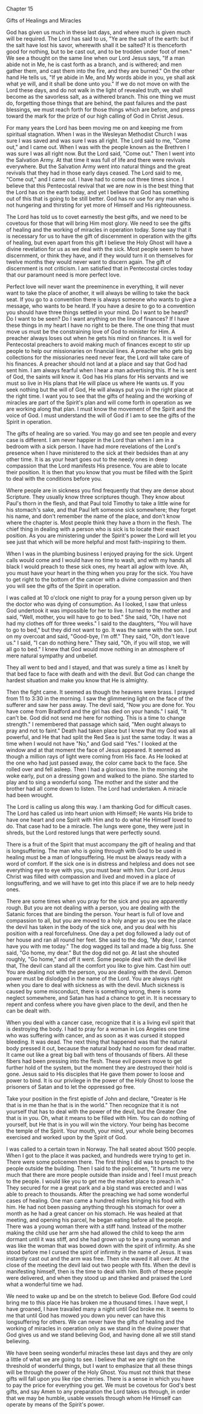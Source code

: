 Chapter 15

Gifts of Healings and Miracles

God has given us much in these last days, and where much is given much will be required. The Lord has said to us, "Ye are the salt of the earth: but if the salt have lost his savor, wherewith shall it be salted? It is thenceforth good for nothing, but to be cast out, and to be trodden under foot of men." We see a thought on the same line when our Lord Jesus says, "If a man abide not in Me, he is cast forth as a branch, and is withered; and men gather them, and cast them into the fire, and they are burned." On the other hand He tells us, "If ye abide in Me, and My words abide in you, ye shall ask what ye will, and it shall be done unto you." If we do not move on with the Lord these days, and do not walk in the light of revealed truth, we shall become as the savorless salt, as a withered branch. This one thing we must do, forgetting those things that are behind, the past failures and the past blessings, we must reach forth for those things which are before, and press toward the mark for the prize of our high calling of God in Christ Jesus.

For many years the Lord has been moving me on and keeping me from spiritual stagnation. When I was in the Wesleyan Methodist Church I was sure I was saved and was sure I was all right. The Lord said to me, "Come out," and I came out. When I was with the people known as the Brethren I was sure I was all right now. But the Lord said, "Come out." Then I went into the Salvation Army. At that time it was full of life and there were revivals everywhere. But the Salvation Army went into natural things and the great revivals that they had in those early days ceased. The Lord said to me, "Come out," and I came out. I have had to come out three times since. I believe that this Pentecostal revival that we are now in is the best thing that the Lord has on the earth today, and yet I believe that God has something out of this that is going to be still better. God has no use for any man who is not hungering and thirsting for yet more of Himself and His righteousness.

The Lord has told us to covet earnestly the best gifts, and we need to be covetous for those that will bring Him most glory. We need to see the gifts of healing and the working of miracles in operation today. Some say that it is necessary for us to have the gift of discernment in operation with the gifts of healing, but even apart from this gift I believe the Holy Ghost will have a divine revelation for us as we deal with the sick. Most people seem to have discernment, or think they have, and if they would turn it on themselves for twelve months they would never want to discern again. The gift of discernment is not criticism. I am satisfied that in Pentecostal circles today that our paramount need is more perfect love.

Perfect love will never want the preeminence in everything, it will never want to take the place of another, it will always be willing to take the back seat. If you go to a convention there is always someone who wants to give a message, who wants to be heard. If you have a desire to go to a convention you should have three things settled in your mind. Do I want to be heard? Do I want to be seen? Do I want anything on the line of finances? If I have these things in my heart I have no right to be there. The one thing that must move us must be the constraining love of God to minister for Him. A preacher always loses out when he gets his mind on finances. It is well for Pentecostal preachers to avoid making much of finances except to stir up people to help our missionaries on financial lines. A preacher who gets big collections for the missionaries need never fear, the Lord will take care of his finances. A preacher should not land at a place and say that God had sent him. I am always fearful when I hear a man advertising this. If he is sent of God, the saints will know it. God has His plans for His servants and we must so live in His plans that He will place us where He wants us. If you seek nothing but the will of God, He will always put you in the right place at the right time. I want you to see that the gifts of healing and the working of miracles are part of the Spirit's plan and will come forth in operation as we are working along that plan. I must know the movement of the Spirit and the voice of God. I must understand the will of God if I am to see the gifts of the Spirit in operation.

The gifts of healing are so varied. You may go and see ten people and every case is different. I am never happier in the Lord than when I am in a bedroom with a sick person. I have had more revelations of the Lord's presence when I have ministered to the sick at their bedsides than at any other time. It is as your heart goes out to the needy ones in deep compassion that the Lord manifests His presence. You are able to locate their position. It is then that you know that you must be filled with the Spirit to deal with the conditions before you.

Where people are in sickness you find frequently that they are dense about Scripture. They usually know three scriptures though. They know about Paul's thorn in the flesh, and that Paul told Timothy to take a little wine for his stomach's sake, and that Paul left someone sick somewhere; they forget his name, and don't remember the name of the place, and don't know where the chapter is. Most people think they have a thorn in the flesh. The chief thing in dealing with a person who is sick is to locate their exact position. As you are ministering under the Spirit's power the Lord will let you see just that which will be more helpful and most faith-inspiring to them.

When I was in the plumbing business I enjoyed praying for the sick. Urgent calls would come and I would have no time to wash, and with my hands all black I would preach to these sick ones, my heart all aglow with love. Ah, you must have your heart in the thing when you pray for the sick. You have to get right to the bottom of the cancer with a divine compassion and then you will see the gifts of the Spirit in operation.

I was called at 10 o'clock one night to pray for a young person given up by the doctor who was dying of consumption. As I looked, I saw that unless God undertook it was impossible for her to live. I turned to the mother and said, "Well, mother, you will have to go to bed." She said, "Oh, I have not had my clothes off for three weeks." I said to the daughters, "You will have to go to bed," but they did not want to go. It was the same with the son. I put on my overcoat and said, "Good-bye, I'm off." They said, "Oh, don't leave us." I said, "I can do nothing here." They said, "Oh, if you will stop, we will all go to bed." I knew that God would move nothing in an atmosphere of mere natural sympathy and unbelief.

They all went to bed and I stayed, and that was surely a time as I knelt by that bed face to face with death and with the devil. But God can change the hardest situation and make you know that He is almighty.

Then the fight came. It seemed as though the heavens were brass. I prayed from 11 to 3:30 in the morning. I saw the glimmering light on the face of the sufferer and saw her pass away. The devil said, "Now you are done for. You have come from Bradford and the girl has died on your hands." I said, "It can't be. God did not send me here for nothing. This is a time to change strength." I remembered that passage which said, "Men ought always to pray and not to faint." Death had taken place but I knew that my God was all powerful, and He that had split the Red Sea is just the same today. It was a time when I would not have "No," and God said "Yes." I looked at the window and at that moment the face of Jesus appeared. It seemed as though a million rays of light were coming from His face. As He looked at the one who had just passed away, the color came back to the face. She rolled over and fell asleep. Then I had a glorious time. In the morning she woke early, put on a dressing gown and walked to the piano. She started to play and to sing a wonderful song. The mother and the sister and the brother had all come down to listen. The Lord had undertaken. A miracle had been wrought.

The Lord is calling us along this way. I am thanking God for difficult cases. The Lord has called us into heart union with Himself; He wants His bride to have one heart and one Spirit with Him and to do what He Himself loved to do. That case had to be a miracle. The lungs were gone, they were just in shreds, but the Lord restored lungs that were perfectly sound.

There is a fruit of the Spirit that must accompany the gift of healing and that is longsuffering. The man who is going through with God to be used in healing must be a man of longsuffering. He must be always ready with a word of comfort. If the sick one is in distress and helpless and does not see everything eye to eye with you, you must bear with him. Our Lord Jesus Christ was filled with compassion and lived and moved in a place of longsuffering, and we will have to get into this place if we are to help needy ones.

There are some times when you pray for the sick and you are apparently rough. But you are not dealing with a person, you are dealing with the Satanic forces that are binding the person. Your heart is full of love and compassion to all, but you are moved to a holy anger as you see the place the devil has taken in the body of the sick one, and you deal with his position with a real forcefulness. One day a pet dog followed a lady out of her house and ran all round her feet. She said to the dog, "My dear, I cannot have you with me today." The dog wagged its tail and made a big fuss. She said, "Go home, my dear." But the dog did not go. At last she shouted roughly, "Go home," and off it went. Some people deal with the devil like that, The devil can stand all the comfort you like to give him. Cast him out! You are dealing not with the person, you are dealing with the devil. Demon power must be dislodged in the name of the Lord. You are always right when you dare to deal with sickness as with the devil. Much sickness is caused by some misconduct, there is something wrong, there is some neglect somewhere, and Satan has had a chance to get in. It is necessary to repent and confess where you have given place to the devil, and then he can be dealt with.

When you deal with a cancer case, recognize that it is a living evil spirit that is destroying the body. I had to pray for a woman in Los Angeles one time who was suffering with cancer, and as soon as it was cursed it stopped bleeding. It was dead. The next thing that happened was that the natural body pressed it out, because the natural body had no room for dead matter. It came out like a great big ball with tens of thousands of fibers. All these fibers had been pressing into the flesh. These evil powers move to get further hold of the system, but the moment they are destroyed their hold is gone. Jesus said to His disciples that He gave them power to loose and power to bind. It is our privilege in the power of the Holy Ghost to loose the prisoners of Satan and to let the oppressed go free.

Take your position in the first epistle of John and declare, "Greater is He that is in me than he that is in the world." Then recognize that it is not yourself that has to deal with the power of the devil, but the Greater One that is in you. Oh, what it means to be filled with Him. You can do nothing of yourself, but He that is in you will win the victory. Your being has become the temple of the Spirit. Your mouth, your mind, your whole being becomes exercised and worked upon by the Spirit of God.

I was called to a certain town in Norway. The hall seated about 1500 people. When I got to the place it was packed, and hundreds were trying to get in. There were some policemen there. The first thing I did was to preach to the people outside the building. Then I said to the policemen, "It hurts me very much that there are more people outside than inside and I feel I must preach to the people. I would like you to get me the market place to preach in." They secured for me a great park and a big stand was erected and I was able to preach to thousands. After the preaching we had some wonderful cases of healing. One man came a hundred miles bringing his food with him. He had not been passing anything through his stomach for over a month as he had a great cancer on his stomach. He was healed at that meeting, and opening his parcel, he began eating before all the people. There was a young woman there with a stiff hand. Instead of the mother making the child use her arm she had allowed the child to keep the arm dormant until it was stiff, and she had grown up to be a young woman and was like the woman that was bowed down with the spirit of infirmity. As she stood before me I cursed the spirit of infirmity in the name of Jesus. It was instantly cast out and the arm was free. Then she waved it all over. At the close of the meeting the devil laid out two people with fits. When the devil is manifesting himself, then is the time to deal with him. Both of these people were delivered, and when they stood up and thanked and praised the Lord what a wonderful time we had.

We need to wake up and be on the stretch to believe God. Before God could bring me to this place He has broken me a thousand times. I have wept, I have groaned, I have travailed many a night until God broke me. It seems to me that until God has mowed you down you never can have this longsuffering for others. We can never have the gifts of healing and the working of miracles in operation only as we stand in the divine power that God gives us and we stand believing God, and having done all we still stand believing.

We have been seeing wonderful miracles these last days and they are only a little of what we are going to see. I believe that we are right on the threshold of wonderful things, but I want to emphasize that all these things will be through the power of the Holy Ghost. You must not think that these gifts will fall upon you like ripe cherries. There is a sense in which you have to pay the price for everything you get. We must be covetous for God's best gifts, and say Amen to any preparation the Lord takes us through, in order that we may be humble, usable vessels through whom He Himself can operate by means of the Spirit's power.
